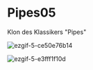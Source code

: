 # Pipes05
Klon des Klassikers "Pipes"

![ezgif-5-ce50e76b14](https://github.com/jAps89/Pipes05/assets/141808925/0e44b72b-399f-4350-a01f-8fcbea3f0433)


![ezgif-5-e3fff1f10d](https://github.com/jAps89/Pipes05/assets/141808925/e835ef39-3faf-4a45-aef3-fd15cdca61d5)
